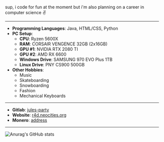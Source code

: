
sup, i code for fun at the moment but i'm also planning on a career in computer science ✌

---
  - **Programming Languages**: Java, HTML/CSS, Python
  - **PC Setup**:
    - **CPU**: Ryzen 5600X
    - **RAM**: CORSAIR VENGENCE 32GB (2x16GB)
    - **GPU #1**: NVIDIA RTX 2080 TI
    - **GPU #2**: AMD RX 6600
    - **Windows Drive**: SAMSUNG 970 EVO Plus 1TB
    - **Linux Drive**: PNY CS900 500GB
  - **Other Hobbies**:
    - Music
    - Skateboarding
    - Snowboarding
    - Fashion
    - Mechanical Keyboards
---
  - **Gitlab**: [jules-party](https://gitlab.com/jules-party)
  - **Website**: [r4d.neocities.org](https://r4d.neocites.org)
  - **Monero**: [address](https://raw.githubusercontent.com/jules-party/jules-party/main/assets/monero-address.txt)
---

![Anurag's GitHub stats](https://github-readme-stats.vercel.app/api?username=jules-party&show_icons=true&theme=dark)
